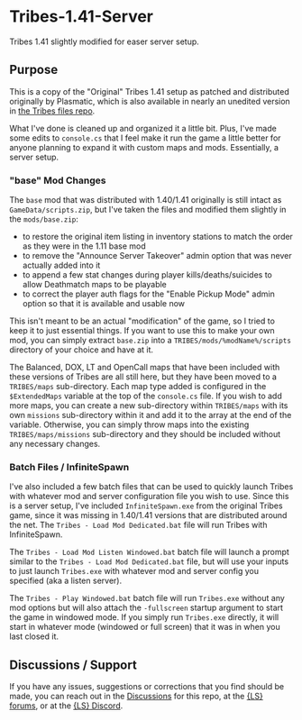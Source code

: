 # Tribes-1.41-Server
Tribes 1.41 slightly modified for easer server setup.

## Purpose
This is a copy of the "Original" Tribes 1.41 setup as patched and distributed originally by Plasmatic, which is also available in nearly an unedited version in [the Tribes files repo](https://github.com/shaykbake/Tribes/blob/main/Installations/1.41/Tribes%201.41%20Original%20by%20Plasmatic.7z).

What I've done is cleaned up and organized it a little bit. Plus, I've made some edits to `console.cs` that I feel make it run the game a little better for anyone planning to expand it with custom maps and mods. Essentially, a server setup.

### "base" Mod Changes
The `base` mod that was distributed with 1.40/1.41 originally is still intact as `GameData/scripts.zip`, but I've taken the files and modified them slightly in the `mods/base.zip`:
* to restore the original item listing in inventory stations to match the order as they were in the 1.11 base mod
* to remove the "Announce Server Takeover" admin option that was never actually added into it
* to append a few stat changes during player kills/deaths/suicides to allow Deathmatch maps to be playable
* to correct the player auth flags for the "Enable Pickup Mode" admin option so that it is available and usable now

This isn't meant to be an actual "modification" of the game, so I tried to keep it to just essential things. If you want to use this to make your own mod, you can simply extract `base.zip` into a `TRIBES/mods/%modName%/scripts` directory of your choice and have at it.

The Balanced, DOX, LT and OpenCall maps that have been included with these versions of Tribes are all still here, but they have been moved to a `TRIBES/maps` sub-directory. Each map type added is configured in the `$ExtendedMaps` variable at the top of the `console.cs` file. If you wish to add more maps, you can create a new sub-directory within `TRIBES/maps` with its own `missions` sub-directory within it and add it to the array at the end of the variable. Otherwise, you can simply throw maps into the existing `TRIBES/maps/missions` sub-directory and they should be included without any necessary changes.

### Batch Files / InfiniteSpawn
I've also included a few batch files that can be used to quickly launch Tribes with whatever mod and server configuration file you wish to use. Since this is a server setup, I've included `InfiniteSpawn.exe` from the original Tribes game, since it was missing in 1.40/1.41 versions that are distributed around the net. The `Tribes - Load Mod Dedicated.bat` file will run Tribes with InfiniteSpawn.

The `Tribes - Load Mod Listen Windowed.bat` batch file will launch a prompt similar to the `Tribes - Load Mod Dedicated.bat` file, but will use your inputs to just launch `Tribes.exe` with whatever mod and server config you specified (aka a listen server).

The `Tribes - Play Windowed.bat` batch file will run `Tribes.exe` without any mod options but will also attach the `-fullscreen` startup argument to start the game in windowed mode. If you simply run `Tribes.exe` directly, it will start in whatever mode (windowed or full screen) that it was in when you last closed it.

## Discussions / Support
If you have any issues, suggestions or corrections that you find should be made, you can reach out in the [Discussions](https://github.com/shaykbake/Tribes-1.41-Server/discussions) for this repo, at the [{LS} forums](https://longshots.mk0.pw/forums/), or at the [{LS} Discord](https://longshots.mk0.pw/discord/).
